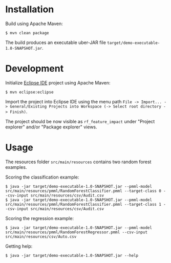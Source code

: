 # Installation #

Build using Apache Maven:

```
$ mvn clean package
```

The build produces an executable uber-JAR file `target/demo-executable-1.0-SNAPSHOT.jar`.

# Development #

Initialize [Eclipse IDE](https://www.eclipse.org/ide/) project using Apache Maven:

```
$ mvn eclipse:eclipse
```

Import the project into Eclipse IDE using the menu path `File -> Import... -> General/Existing Projects into Workspace (-> Select root directory -> Finish)`.

The project should be now visible as `rf_feature_impact` under "Project explorer" and/or "Package explorer" views.

# Usage #

The resources folder `src/main/resources` contains two random forest examples.

Scoring the classification example:

```
$ java -jar target/demo-executable-1.0-SNAPSHOT.jar --pmml-model src/main/resources/pmml/RandomForestClassifier.pmml --target-class 0 --csv-input src/main/resources/csv/Audit.csv
$ java -jar target/demo-executable-1.0-SNAPSHOT.jar --pmml-model src/main/resources/pmml/RandomForestClassifier.pmml --target-class 1 --csv-input src/main/resources/csv/Audit.csv
```

Scoring the regression example:

```
$ java -jar target/demo-executable-1.0-SNAPSHOT.jar --pmml-model src/main/resources/pmml/RandomForestRegressor.pmml --csv-input src/main/resources/csv/Auto.csv
```

Getting help:

```
$ java -jar target/demo-executable-1.0-SNAPSHOT.jar --help
```